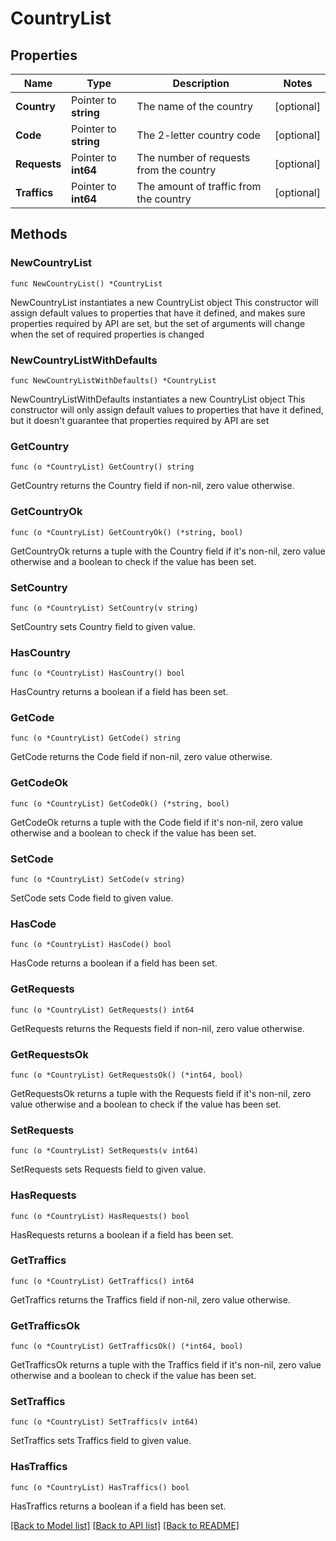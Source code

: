 # CountryList

## Properties

Name | Type | Description | Notes
------------ | ------------- | ------------- | -------------
**Country** | Pointer to **string** | The name of the country | [optional] 
**Code** | Pointer to **string** | The 2-letter country code | [optional] 
**Requests** | Pointer to **int64** | The number of requests from the country | [optional] 
**Traffics** | Pointer to **int64** | The amount of traffic from the country | [optional] 

## Methods

### NewCountryList

`func NewCountryList() *CountryList`

NewCountryList instantiates a new CountryList object
This constructor will assign default values to properties that have it defined,
and makes sure properties required by API are set, but the set of arguments
will change when the set of required properties is changed

### NewCountryListWithDefaults

`func NewCountryListWithDefaults() *CountryList`

NewCountryListWithDefaults instantiates a new CountryList object
This constructor will only assign default values to properties that have it defined,
but it doesn't guarantee that properties required by API are set

### GetCountry

`func (o *CountryList) GetCountry() string`

GetCountry returns the Country field if non-nil, zero value otherwise.

### GetCountryOk

`func (o *CountryList) GetCountryOk() (*string, bool)`

GetCountryOk returns a tuple with the Country field if it's non-nil, zero value otherwise
and a boolean to check if the value has been set.

### SetCountry

`func (o *CountryList) SetCountry(v string)`

SetCountry sets Country field to given value.

### HasCountry

`func (o *CountryList) HasCountry() bool`

HasCountry returns a boolean if a field has been set.

### GetCode

`func (o *CountryList) GetCode() string`

GetCode returns the Code field if non-nil, zero value otherwise.

### GetCodeOk

`func (o *CountryList) GetCodeOk() (*string, bool)`

GetCodeOk returns a tuple with the Code field if it's non-nil, zero value otherwise
and a boolean to check if the value has been set.

### SetCode

`func (o *CountryList) SetCode(v string)`

SetCode sets Code field to given value.

### HasCode

`func (o *CountryList) HasCode() bool`

HasCode returns a boolean if a field has been set.

### GetRequests

`func (o *CountryList) GetRequests() int64`

GetRequests returns the Requests field if non-nil, zero value otherwise.

### GetRequestsOk

`func (o *CountryList) GetRequestsOk() (*int64, bool)`

GetRequestsOk returns a tuple with the Requests field if it's non-nil, zero value otherwise
and a boolean to check if the value has been set.

### SetRequests

`func (o *CountryList) SetRequests(v int64)`

SetRequests sets Requests field to given value.

### HasRequests

`func (o *CountryList) HasRequests() bool`

HasRequests returns a boolean if a field has been set.

### GetTraffics

`func (o *CountryList) GetTraffics() int64`

GetTraffics returns the Traffics field if non-nil, zero value otherwise.

### GetTrafficsOk

`func (o *CountryList) GetTrafficsOk() (*int64, bool)`

GetTrafficsOk returns a tuple with the Traffics field if it's non-nil, zero value otherwise
and a boolean to check if the value has been set.

### SetTraffics

`func (o *CountryList) SetTraffics(v int64)`

SetTraffics sets Traffics field to given value.

### HasTraffics

`func (o *CountryList) HasTraffics() bool`

HasTraffics returns a boolean if a field has been set.


[[Back to Model list]](../README.md#documentation-for-models) [[Back to API list]](../README.md#documentation-for-api-endpoints) [[Back to README]](../README.md)


